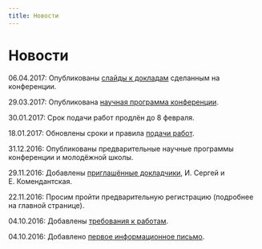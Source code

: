 ```yaml
---
title: Новости
---
```


# Новости

06.04.2017: Опубликованы <a href="files/slides">слайды к докладам</a> сделанным на конференции.

29.03.2017: Опубликована <a href="https://docs.google.com/spreadsheets/d/11QiFUqJG_NiBHVUfji_6-FiqP3aQWmdDBN13abM32nY/edit?usp=sharing">научная программа конференции</a>.

30.01.2017: Срок подачи работ продлён до 8 февраля.

18.01.2017: Обновлены сроки и правила [подачи работ](for-authors.html).

31.12.2016: Опубликованы предварительные научные программы конференции и молодёжной школы.

29.11.2016: Добавлены [приглашённые докладчики](invited-speakers.html), И. Сергей и Е. Комендантская.

22.11.2016: Просим пройти предварительную регистрацию (подробнее на главной странице).

04.10.2016: Добавлены [требования к работам](for-authors.html).

04.10.2016: Добавлено [первое информационное письмо](files/PLC-2017CfP.pdf).
